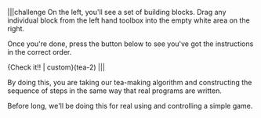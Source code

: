 
|||challenge
On the left, you'll see a set of building blocks. Drag any individual block from the left hand toolbox into the empty white area on the right. 

Once you're done, press the button below to see you've got the instructions in the correct order.

{Check it!! | custom}(tea-2)
|||

By doing this, you are taking our tea-making algorithm and constructing the sequence of steps in the same way that real programs are written.

Before long, we'll be doing this for real using and controlling a simple game.

